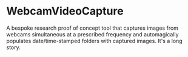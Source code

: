 # WebcamVideoCapture
A bespoke research proof of concept tool that captures images from webcams simultaneous at a prescribed frequency and automagically populates date/time-stamped folders with captured images. It's a long story. 

